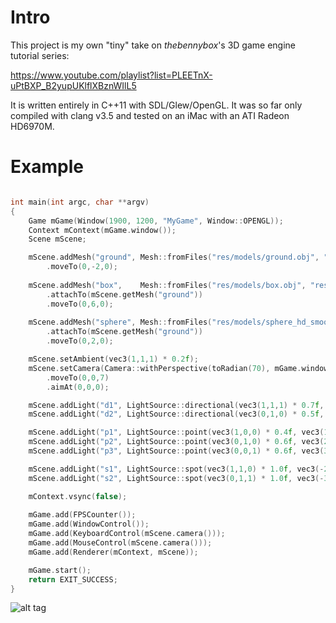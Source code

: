 # Intro

This project is my own "tiny" take on _thebennybox_'s 3D game engine tutorial series:

https://www.youtube.com/playlist?list=PLEETnX-uPtBXP_B2yupUKlflXBznWIlL5

It is written entirely in C++11 with SDL/Glew/OpenGL. It was so far only compiled with clang v3.5 and tested on an iMac with an ATI Radeon HD6970M.

# Example

```c++

int main(int argc, char **argv)
{
	Game mGame(Window(1900, 1200, "MyGame", Window::OPENGL));	
	Context mContext(mGame.window());
	Scene mScene;

	mScene.addMesh("ground", Mesh::fromFiles("res/models/ground.obj", "res/models/ground.mtl"))
		.moveTo(0,-2,0);
		
	mScene.addMesh("box",    Mesh::fromFiles("res/models/box.obj", "res/models/box.mtl"))
		.attachTo(mScene.getMesh("ground"))
		.moveTo(0,6,0);
		
	mScene.addMesh("sphere", Mesh::fromFiles("res/models/sphere_hd_smooth.obj", "res/models/sphere_smooth.mtl"))
		.attachTo(mScene.getMesh("ground"))
		.moveTo(0,2,0);

	mScene.setAmbient(vec3(1,1,1) * 0.2f);
	mScene.setCamera(Camera::withPerspective(toRadian(70), mGame.window().aspect(), 0.01f, 1000.0f))
		.moveTo(0,0,7)
		.aimAt(0,0,0);

	mScene.addLight("d1", LightSource::directional(vec3(1,1,1) * 0.7f, vec3(1,-1,1)));
	mScene.addLight("d2", LightSource::directional(vec3(0,1,0) * 0.5f, vec3(-1,-1,-1)));

	mScene.addLight("p1", LightSource::point(vec3(1,0,0) * 0.4f, vec3(1,-1.5f,1)));
	mScene.addLight("p2", LightSource::point(vec3(0,1,0) * 0.6f, vec3(2,-1.5f,2)));
	mScene.addLight("p3", LightSource::point(vec3(0,0,1) * 0.6f, vec3(3,-1.5f,3)));

	mScene.addLight("s1", LightSource::spot(vec3(1,1,0) * 1.0f, vec3(-2,-1.9,2), vec3(1,0,-1), 0.6f, 10));
	mScene.addLight("s2", LightSource::spot(vec3(0,1,1) * 1.0f, vec3(-3,-1.9,3), vec3(1,0,-1), 0.6f, 10));

 	mContext.vsync(false);			
 
 	mGame.add(FPSCounter());
 	mGame.add(WindowControl());
 	mGame.add(KeyboardControl(mScene.camera()));
 	mGame.add(MouseControl(mScene.camera()));
 	mGame.add(Renderer(mContext, mScene));

 	mGame.start();
 	return EXIT_SUCCESS;
}
```


![alt tag](https://raw.github.com/meuter/tiny/master/res/pictures/snapshot.png)
